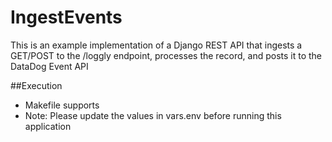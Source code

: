 # IngestEvents
This is an example implementation of a Django REST API that ingests a GET/POST to the /loggly endpoint, processes the record, and posts it to the DataDog Event API

##Execution
* Makefile supports 
* Note: Please update the values in vars.env before running this application